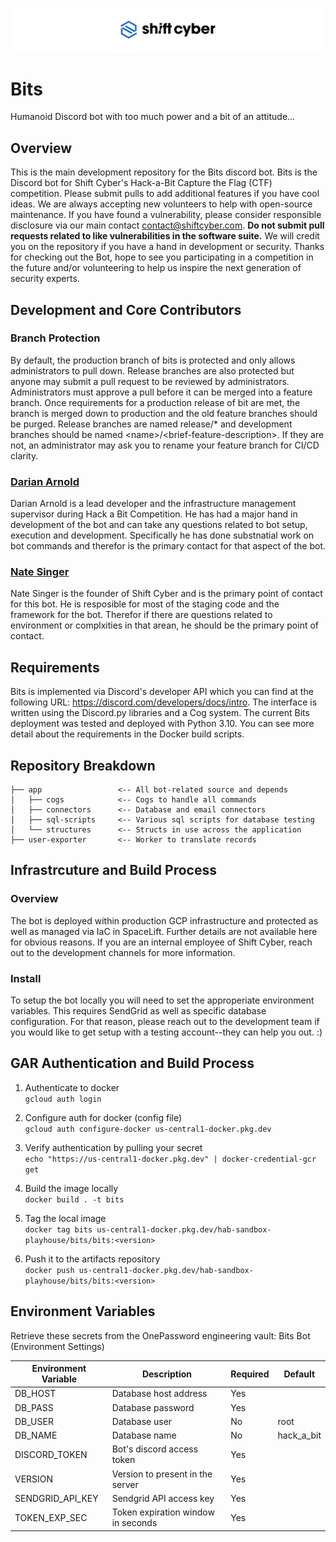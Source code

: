 ![SCYCA Logo](.rsrc/git-banner.png)
# Bits
Humanoid Discord bot with too much power and a bit of an attitude...

## Overview
This is the main development repository for the Bits discord bot. Bits is the Discord bot for Shift Cyber's Hack-a-Bit Capture the Flag (CTF) competition. Please submit pulls to add additional features if you have cool ideas. We are always accepting new volunteers to help with open-source maintenance. If you have found a vulnerability, please consider responsible disclosure via our main contact contact@shiftcyber.com. **Do not submit pull requests related to like vulnerabilities in the software suite.** We will credit you on the repository if you have a hand in development or security. Thanks for checking out the Bot, hope to see you participating in a competition in the future and/or volunteering to help us inspire the next generation of security experts.


## Development and Core Contributors
### Branch Protection
By default, the production branch of bits is protected and only allows administrators to pull down. Release branches are also protected but anyone may submit a pull request to be reviewed by administrators. Administrators must approve a pull before it can be merged into a feature branch. Once requirements for a production release of bit are met, the branch is merged down to production and the old feature branches should be purged. Release branches are named release/\* and development branches should be named \<name\>/\<brief-feature-description\>. If they are not, an administrator may ask you to rename your feature branch for CI/CD clarity.

### [Darian Arnold](discord://discordapp.com/users/277500700496363521)
Darian Arnold is a lead developer and the infrastructure management supervisor during Hack a Bit Competition. He has had a major hand in development of the bot and can take any questions related to bot setup, execution and development. Specifically he has done substnatial work on bot commands and therefor is the primary contact for that aspect of the bot.

### [Nate Singer](discord://discordapp.com/users/523958300396748810)
Nate Singer is the founder of Shift Cyber and is the primary point of contact for this bot. He is resposible for most of the staging code and the framework for the bot. Therefor if there are questions related to environment or complxities in that arean, he should be the primary point of contact.


## Requirements
Bits is implemented via Discord's developer API which you can find at the following URL: https://discord.com/developers/docs/intro. The interface is written using the Discord.py libraries and a Cog system. The current Bits deployment was tested and deployed with Python 3.10. You can see more detail about the requirements in the Docker build scripts.


## Repository Breakdown
```
├── app                 <-- All bot-related source and depends
│   ├── cogs            <-- Cogs to handle all commands
│   ├── connectors      <-- Database and email connectors
│   ├── sql-scripts     <-- Various sql scripts for database testing
│   └── structures      <-- Structs in use across the application
├── user-exporter       <-- Worker to translate records
```


## Infrastrcuture and Build Process
### Overview
The bot is deployed within production GCP infrastructure and protected as well as managed via IaC in SpaceLift. Further details are not available here for obvious reasons. If you are an internal employee of Shift Cyber, reach out to the development channels for more information.

### Install
To setup the bot locally you will need to set the approperiate environment variables. This requires SendGrid as well as specific database configuration. For that reason, please reach out to the development team if you would like to get setup with a testing account--they can help you out. :)


## GAR Authentication and Build Process
1. Authenticate to docker<br>
```gcloud auth login```

2. Configure auth for docker (config file)<br>
```gcloud auth configure-docker us-central1-docker.pkg.dev```

3. Verify authentication by pulling your secret<br>
```echo "https://us-central1-docker.pkg.dev" | docker-credential-gcr get```

4. Build the image locally<br>
```docker build . -t bits```

5. Tag the local image<br>
```docker tag bits us-central1-docker.pkg.dev/hab-sandbox-playhouse/bits/bits:<version>```

6. Push it to the artifacts repository<br>
```docker push us-central1-docker.pkg.dev/hab-sandbox-playhouse/bits/bits:<version>```


## Environment Variables
Retrieve these secrets from the OnePassword engineering vault: Bits Bot (Environment Settings)

| Environment Variable | Description                        | Required | Default    |
| -------------------- | ---------------------------------- | -------- | ---------- |
| DB_HOST              | Database host address              | Yes      |            |
| DB_PASS              | Database password                  | Yes      |            |
| DB_USER              | Database user                      | No       | root       |
| DB_NAME              | Database name                      | No       | hack_a_bit |
| DISCORD_TOKEN        | Bot's discord access token         | Yes      |            |
| VERSION              | Version to present in the server   | Yes      |            |
| SENDGRID_API_KEY     | Sendgrid API access key            | Yes      |            |
| TOKEN_EXP_SEC        | Token expiration window in seconds | Yes      |            |
